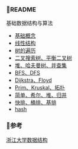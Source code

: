 ### 📖README
基础数据结构与算法
- [基础概念](/1%20basic%20concept/)
- [线性结构](/2%20linear%20structure/)
- [树的遍历](/3.1%20tree(1)/)
- [二叉搜索树、平衡二叉树](/3.2%20tree(2)/)
- [堆、哈夫曼树、并查集](/3.3%20tree(3)/)
- [BFS、DFS](/4.1%20graph(1)/)
- [Dijkstra、Floyd](/4.2%20graph(2)/)
- [Prim、Kruskal、拓扑](/4.3%20graph(3)/)
- [简单、希尔、堆、归并](/5.1%20sort(1)/)
- [快排、桶排、基排](/5.2%20sort(2)/)
- [hash](/6%20hash/)

### 🎄参考
[浙江大学数据结构](https://www.bilibili.com/video/BV1JW411i731?spm_id_from=333.999.0.0&vd_source=5def309c50dba10ca2a52c71628df16d)

